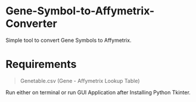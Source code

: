 # Gene-Symbol-to-Affymetrix-Converter
Simple tool to convert Gene Symbols to Affymetrix.

# Requirements
> Genetable.csv (Gene - Affymetrix Lookup Table) 


Run either on terminal or run GUI Application after Installing Python Tkinter.
